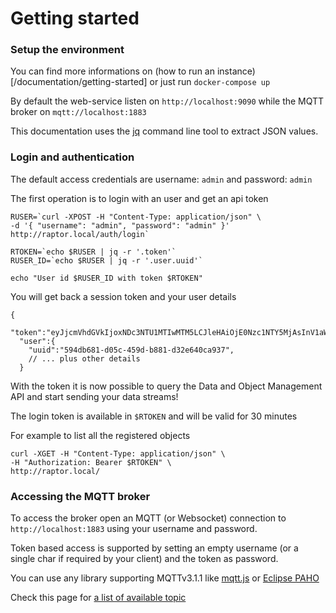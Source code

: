 # Getting started

### Setup the environment

You can find more informations on (how to run an instance)[/documentation/getting-started] or just run `docker-compose up`

By default the web-service listen on `http://localhost:9090` while the MQTT broker on `mqtt://localhost:1883`

This documentation uses the [jq](https://stedolan.github.io) command line tool to extract JSON values.

### Login and authentication

The default access credentials are username: `admin` and password: `admin`

The first operation is to login with an user and get an api token

```
RUSER=`curl -XPOST -H "Content-Type: application/json" \
-d '{ "username": "admin", "password": "admin" }' http://raptor.local/auth/login`

RTOKEN=`echo $RUSER | jq -r '.token'`
RUSER_ID=`echo $RUSER | jq -r '.user.uuid'`

echo "User id $RUSER_ID with token $RTOKEN"
```

You will get back a session token and your user details

```
{
  "token":"eyJjcmVhdGVkIjoxNDc3NTU1MTIwMTM5LCJleHAiOjE0Nzc1NTY5MjAsInV1aWQiOiI1OTRkYjY4MS1kMDVjLTQ1OWQtYjg4MS1kMzJlNjQwY2E5MzcifQ",
  "user":{
    "uuid":"594db681-d05c-459d-b881-d32e640ca937",
    // ... plus other details
  }
```

With the token it is now possible to query the Data and Object Management API and start sending your data streams!

The login token is available in `$RTOKEN` and will be valid for 30 minutes

For example to list all the registered objects

```
curl -XGET -H "Content-Type: application/json" \
-H "Authorization: Bearer $RTOKEN" \
http://raptor.local/
```

### Accessing the MQTT broker

To access the broker open an MQTT (or Websocket) connection to `http://localhost:1883` using your username and password.

Token based access is supported by setting an empty username (or a single char if required by your client) and the token as password.

You can use any library supporting MQTTv3.1.1 like [mqtt.js](https://github.com/mqttjs/MQTT.js) or [Eclipse PAHO](https://eclipse.org/paho/)

Check this page for [a list of available topic](/documentation/api-docs/mqtt)
